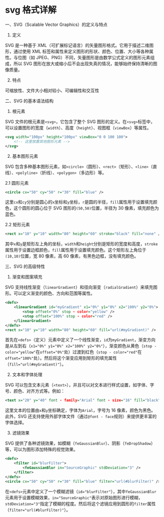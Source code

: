 # svg 格式详解

一、SVG（Scalable Vector Graphics）的定义与特点

1. 定义

SVG 是一种基于 XML（可扩展标记语言）的矢量图形格式。它用于描述二维图形，通过使用 XML 标签和属性来定义图形的形状、颜色、位置、大小等各种属性。与位图（如 JPEG、PNG）不同，矢量图形是由数学公式定义的图形元素组成，所以 SVG 图形在放大或缩小后不会出现失真的情况，能够始终保持清晰的图像质量。

2. 特点

可缩放性、文件大小相对较小、可编辑性和交互性

二、SVG 的基本语法结构

1. 根元素

SVG 文件的根元素是`<svg>`，它包含了整个 SVG 图形的定义。在`<svg>`标签中，可以设置图形的宽度（`width`）、高度（`height`）、视图框（`viewBox`）等属性。

```xml
<svg width="100px" height="100px" viewBox="0 0 100 100">
    <!-- 这里放置其他图形元素 -->
</svg>
```

2. 基本图形元素

SVG 包含多种基本图形元素，如`<circle>`（圆形）、`<rect>`（矩形）、`<line>`（直线）、`<polyline>`（折线）、`<polygon>`（多边形）等。

2.1 圆形元素

```xml
<circle cx="50" cy="50" r="30" fill="blue" />
```

这里`cx`和`cy`分别是圆心的`x`坐标和`y`坐标，`r`是圆的半径，`fill`属性用于设置填充颜色，这个圆形的圆心位于 SVG 图形的`(50,50)`位置，半径为 30 像素，填充颜色为蓝色。

2.2 矩形元素

```xml
<rect x="10" y="10" width="80" height="60" stroke="black" fill="none" />
```

其中`x`和`y`是矩形左上角的坐标，`width`和`height`分别是矩形的宽度和高度，`stroke`属性用于设置边框颜色，`fill`属性用于设置填充颜色。这个矩形左上角位于`(10,10)`位置，宽 80 像素，高 60 像素，有黑色边框，没有填充颜色。

三、SVG 的高级特性

1. 渐变和图案填充

SVG 支持线性渐变（`linearGradient`）和径向渐变（`radialGradient`）来填充图形。可以定义渐变的颜色、方向和范围等属性。

```xml
<defs>
    <linearGradient id="myGradient" x1="0%" y1="0%" x2="100%" y2="0%">
        <stop offset="0%" stop - color="yellow" />
        <stop offset="100%" stop - color="red" />
    </linearGradient>
</defs>
<rect x="10" y="10" width="80" height="60" fill="url(#myGradient)" />
```

首先在`<defs>`（定义）元素中定义了一个线性渐变，`id`为`myGradient`，渐变方向是从左到右（`x1="0%" y1="0%" x2="100%" y2="0%"`），渐变颜色从黄色（`stop - color="yellow"`在`offset="0%"`处）过渡到红色（`stop - color="red"`在`offset="100%"`处）。然后将这个渐变应用到矩形的填充属性（`fill="url(#myGradient)"`）。

2. 文本和字体处理

SVG 可以包含文本元素（`<text>`），并且可以对文本进行样式设置，如字体、字号、颜色、对齐方式等。例如：

```xml
<text x="20" y="40" font - family="Arial" font - size="16" fill="black">这是SVG中的文本</text>
```

这里文本的位置由`x`和`y`坐标确定，字体为`Arial`，字号为 16 像素，颜色为黑色。此外，SVG 还支持使用外部字体文件（通过`@font - face`规则）来提供更丰富的字体选择。

3. 滤镜效果

SVG 提供了各种滤镜效果，如模糊（`feGaussianBlur`）、阴影（`feDropShadow`）等，可以为图形添加特殊的视觉效果。

```xml
<defs>
    <filter id="blurFilter">
        <feGaussianBlur in="SourceGraphic" stdDeviation="3" />
    </filter>
</defs>
<circle cx="50" cy="50" r="30" fill="blue" filter="url(#blurFilter)" />
```

在`<defs>`元素中定义了一个模糊滤镜（`id="blurFilter"`），其中`feGaussianBlur`元素用于设置模糊效果，`in="SourceGraphic"`表示对原始图形进行模糊，`stdDeviation="3"`指定了模糊的程度。然后将这个滤镜应用到圆形的`filter`属性（`filter="url(#blurFilter)"`）。
